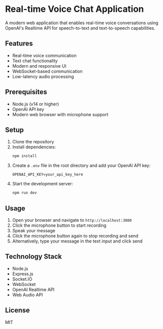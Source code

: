 # Real-time Voice Chat Application

A modern web application that enables real-time voice conversations using OpenAI's Realtime API for speech-to-text and text-to-speech capabilities.

## Features

- Real-time voice communication
- Text chat functionality
- Modern and responsive UI
- WebSocket-based communication
- Low-latency audio processing

## Prerequisites

- Node.js (v14 or higher)
- OpenAI API key
- Modern web browser with microphone support

## Setup

1. Clone the repository
2. Install dependencies:
   ```bash
   npm install
   ```
3. Create a `.env` file in the root directory and add your OpenAI API key:
   ```
   OPENAI_API_KEY=your_api_key_here
   ```
4. Start the development server:
   ```bash
   npm run dev
   ```

## Usage

1. Open your browser and navigate to `http://localhost:3000`
2. Click the microphone button to start recording
3. Speak your message
4. Click the microphone button again to stop recording and send
5. Alternatively, type your message in the text input and click send

## Technology Stack

- Node.js
- Express.js
- Socket.IO
- WebSocket
- OpenAI Realtime API
- Web Audio API

## License

MIT
